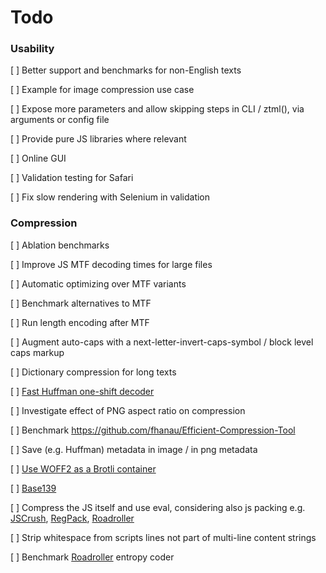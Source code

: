 # Todo


### Usability

[ ] Better support and benchmarks for non-English texts

[ ] Example for image compression use case

[ ] Expose more parameters and allow skipping steps in CLI / ztml(), via arguments or config file

[ ] Provide pure JS libraries where relevant

[ ] Online GUI

[ ] Validation testing for Safari

[ ] Fix slow rendering with Selenium in validation

### Compression

[ ] Ablation benchmarks

[ ] Improve JS MTF decoding times for large files

[ ] Automatic optimizing over MTF variants

[ ] Benchmark alternatives to MTF 

[ ] Run length encoding after MTF

[ ] Augment auto-caps with a next-letter-invert-caps-symbol / block level caps markup

[ ] Dictionary compression for long texts

[ ] [Fast Huffman one-shift decoder](https://researchgate.net/publication/3159499_On_the_implementation_of_minimum_redundancy_prefix_codes)

[ ] Investigate effect of PNG aspect ratio on compression

[ ] Benchmark https://github.com/fhanau/Efficient-Compression-Tool

[ ] Save (e.g. Huffman) metadata in image / in png metadata

[ ] [Use WOFF2 as a Brotli container](https://github.com/lifthrasiir/roadroller/issues/9#issuecomment-905580540)

[ ] [Base139](https://github.com/kevinAlbs/Base122/issues/3#issuecomment-263787763)

[ ] Compress the JS itself and use eval, considering also js packing e.g. [JSCrush](https://iteral.com/jscrush), [RegPack](https://siorki.github.io/regPack), [Roadroller](https://lifthrasiir.github.io/roadroller) 

[ ] Strip whitespace from scripts lines not part of multi-line content strings

[ ] Benchmark [Roadroller](https://lifthrasiir.github.io/roadroller) entropy coder
